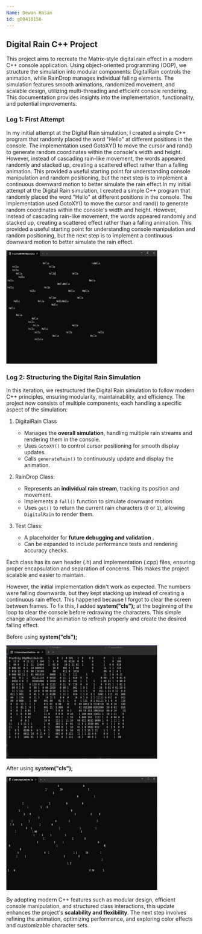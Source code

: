 ```yaml
---
Name: Dewan Hasan
id: g00410156
---
```


## **Digital Rain C++ Project**

This project aims to recreate the Matrix-style digital rain effect in a modern C++ console application. Using object-oriented programming (OOP), we structure the simulation into modular components: DigitalRain controls the animation, while RainDrop manages individual falling elements. The simulation features smooth animations, randomized movement, and scalable design, utilizing multi-threading and efficient console rendering. This documentation provides insights into the implementation, functionality, and potential improvements.


### **Log 1: First Attempt**

In my initial attempt at the Digital Rain simulation, I created a simple C++ program that randomly placed the word "Hello" at different positions in the console. The implementation used GotoXY() to move the cursor and rand() to generate random coordinates within the console's width and height. However, instead of cascading rain-like movement, the words appeared randomly and stacked up, creating a scattered effect rather than a falling animation. This provided a useful starting point for understanding console manipulation and random positioning, but the next step is to implement a continuous downward motion to better simulate the rain effect.In my initial attempt at the Digital Rain simulation, I created a simple C++ program that randomly placed the word "Hello" at different positions in the console. The implementation used GotoXY() to move the cursor and rand() to generate random coordinates within the console's width and height. However, instead of cascading rain-like movement, the words appeared randomly and stacked up, creating a scattered effect rather than a falling animation. This provided a useful starting point for understanding console manipulation and random positioning, but the next step is to implement a continuous downward motion to better simulate the rain effect.

<img src="https://github.com/dewanhasan/digital-rain-y4-cpp/blob/main/docs/assets/images/GetImage.png?raw=true" width="400" height="300">

### **Log 2: Structuring the Digital Rain Simulation**

In this iteration, we restructured the Digital Rain simulation to follow modern C++ principles, ensuring modularity, maintainability, and efficiency. The project now consists of multiple components, each handling a specific aspect of the simulation:

1. DigitalRain Class
   - Manages the **overall simulation**, handling multiple rain streams and rendering them in the console.
   - Uses `GotoXY()` to control cursor positioning for smooth display updates.
   - Calls `generateRain()` to continuously update and display the animation.
  
     
2. RainDrop Class:
   - Represents an **individual rain stream**, tracking its position and movement.
   - Implements a `fall()` function to simulate downward motion.
   - Uses `get()` to return the current rain characters (`0` or `1`), allowing `DigitalRain` to render them.

3. Test Class:
   - A placeholder for **future debugging and validation** .
   - Can be expanded to include performance tests and rendering accuracy checks.

Each class has its own header (.h) and implementation (.cpp) files, ensuring proper encapsulation and separation of concerns. This makes the project scalable and easier to maintain.
  
However, the initial implementation didn't work as expected. The numbers were falling downwards, but they kept stacking up instead of creating a continuous rain effect. This happened because I forgot to clear the screen between frames. To fix this, I added **system("cls");** at the beginning of the loop to clear the console before redrawing the characters. This simple change allowed the animation to refresh properly and create the desired falling effect.

Before using **system("cls");**

<img src="https://github.com/dewanhasan/digital-rain-y4-cpp/blob/main/docs/assets/images/Log2a.png?raw=true" width="400" height="300">

After using **system("cls");**

<img src="https://github.com/dewanhasan/digital-rain-y4-cpp/blob/main/docs/assets/images/Log2b.png?raw=true" width="400" height="300">



By adopting modern C++ features such as modular design, efficient console manipulation, and structured class interactions, this update enhances the project's **scalability and flexibility**. The next step involves refining the animation, optimizing performance, and exploring color effects and customizable character sets.

